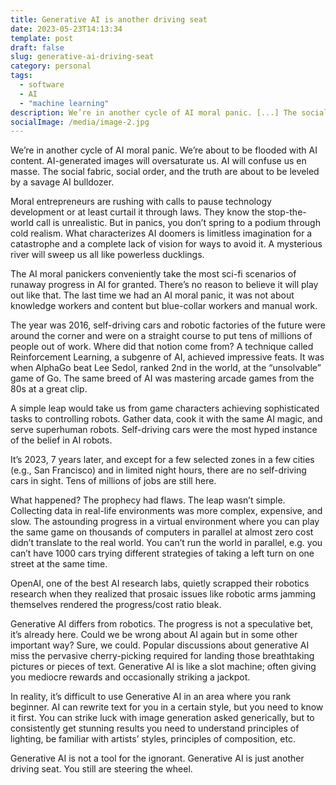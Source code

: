 ```yaml
---
title: Generative AI is another driving seat
date: 2023-05-23T14:13:34
template: post
draft: false
slug: generative-ai-driving-seat
category: personal
tags:
  - software
  - AI
  - "machine learning"
description: We’re in another cycle of AI moral panic. [...] The social fabric, social order, and the truth are about to be leveled by a savage AI bulldozer.
socialImage: /media/image-2.jpg
---
```


We’re in another cycle of AI moral panic. We’re about to be flooded with AI content. AI-generated
images will oversaturate us. AI will confuse us en masse. The social fabric, social order, and the
truth are about to be leveled by a savage AI bulldozer.

Moral entrepreneurs are rushing with calls to pause technology development or at least curtail it
through laws. They know the stop-the-world call is unrealistic. But in panics, you don’t spring to a
podium through cold realism. What characterizes AI doomers is limitless imagination for a
catastrophe and a complete lack of vision for ways to avoid it. A mysterious river will sweep us all
like powerless ducklings.

The AI moral panickers conveniently take the most sci-fi scenarios of runaway progress in AI for
granted. There’s no reason to believe it will play out like that. The last time we had an AI moral
panic, it was not about knowledge workers and content but blue-collar workers and manual work.

The year was 2016, self-driving cars and robotic factories of the future were around the corner and
were on a straight course to put tens of millions of people out of work. Where did that notion come
from? A technique called Reinforcement Learning, a subgenre of AI, achieved impressive feats. It was
when AlphaGo beat Lee Sedol, ranked 2nd in the world, at the “unsolvable” game of Go. The same breed
of AI was mastering arcade games from the 80s at a great clip.

A simple leap would take us from game characters achieving sophisticated tasks to controlling
robots. Gather data, cook it with the same AI magic, and serve superhuman robots. Self-driving cars
were the most hyped instance of the belief in AI robots.

It’s 2023, 7 years later, and except for a few selected zones in a few cities (e.g., San Francisco)
and in limited night hours, there are no self-driving cars in sight. Tens of millions of jobs are
still here.

What happened? The prophecy had flaws. The leap wasn’t simple. Collecting data in real-life
environments was more complex, expensive, and slow. The astounding progress in a virtual environment
where you can play the same game on thousands of computers in parallel at almost zero cost didn’t
translate to the real world. You can’t run the world in parallel, e.g. you can’t have 1000 cars
trying different strategies of taking a left turn on one street at the same time.

OpenAI, one of the best AI research labs, quietly scrapped their robotics research when they
realized that prosaic issues like robotic arms jamming themselves rendered the progress/cost ratio
bleak.

Generative AI differs from robotics. The progress is not a speculative bet, it’s already here. Could
we be wrong about AI again but in some other important way? Sure, we could. Popular discussions
about generative AI miss the pervasive cherry-picking required for landing those breathtaking
pictures or pieces of text. Generative AI is like a slot machine; often giving you mediocre rewards
and occasionally striking a jackpot.

In reality, it’s difficult to use Generative AI in an area where you rank beginner. AI can rewrite
text for you in a certain style, but you need to know it first. You can strike luck with image
generation asked generically, but to consistently get stunning results you need to understand
principles of lighting, be familiar with artists’ styles, principles of composition, etc.

Generative AI is not a tool for the ignorant. Generative AI is just another driving seat. You still
are steering the wheel.
